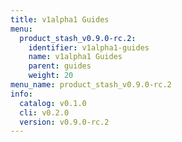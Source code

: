 ```yaml
---
title: v1alpha1 Guides
menu:
  product_stash_v0.9.0-rc.2:
    identifier: v1alpha1-guides
    name: v1alpha1 Guides
    parent: guides
    weight: 20
menu_name: product_stash_v0.9.0-rc.2
info:
  catalog: v0.1.0
  cli: v0.2.0
  version: v0.9.0-rc.2
---
```


